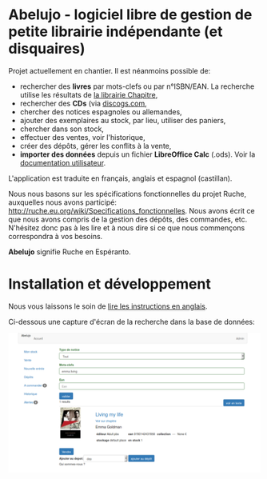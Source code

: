 Abelujo - logiciel libre de gestion de petite librairie indépendante (et disquaires)
====================================================================

Projet actuellement en chantier. Il est néanmoins possible de:

-   rechercher des **livres** par mots-clefs ou par n°ISBN/EAN. La recherche
    utilise les résultats de [la librairie Chapitre](https://www.chapitre.com),
-   rechercher des **CDs** (via [discogs.com](http://www.discogs.com),
-   chercher des notices espagnoles ou allemandes,
- ajouter des exemplaires au stock, par lieu, utiliser des paniers,
-   chercher dans son stock,
-   effectuer des ventes, voir l'historique,
-   créer des dépôts, gérer les conflits à la vente,
-   **importer des données** depuis un fichier **LibreOffice Calc** (.ods). Voir la [documentation utilisateur](doc/french/index.rst "doc utilisateur").

L'application est traduite en français, anglais et espagnol (castillan).

Nous nous basons sur les spécifications fonctionnelles du projet Ruche,
auxquelles nous avons participé:
<http://ruche.eu.org/wiki/Specifications_fonctionnelles>. Nous avons
écrit ce que nous avons compris de la gestion des dépôts, des commandes,
etc. N'hésitez donc pas à les lire et à nous dire si ce que nous
commençons correspondra à vos besoins.

**Abelujo** signifie Ruche en Espéranto.

Installation et développement
=============================

Nous vous laissons le soin de [lire les instructions en anglais](README.md "").

Ci-dessous une capture d'écran de la recherche dans la base de données:

![chercher une notice](doc/abelujo-collection.png)
